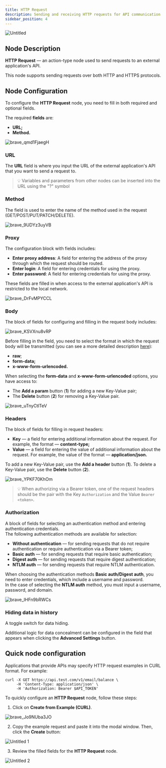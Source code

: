 ```yaml
---
title: HTTP Request
description: Sending and receiving HTTP requests for API communication
sidebar_position: 4
---
```



![Untitled](./http_request/untitled.png)

## **Node Description**

**HTTP Request** — an action-type node used to send requests to an external application's API.  

This node supports sending requests over both HTTP and HTTPS protocols.

## **Node Configuration**

To configure the **HTTP Request** node, you need to fill in both required and optional fields.  

The required **fields** are:

- **URL;**
- **Method.**

![brave_qmd1FjaegH](./http_request/brave_qmd1fjaegh.png)

### **URL**

The **URL** field is where you input the URL of the external application's API that you want to send a request to.  

> 💡 Variables and parameters from other nodes can be inserted into the URL using the "?" symbol

### **Method**

The field is used to enter the name of the method used in the request (GET/POST/PUT/PATCH/DELETE).  

![brave_9UDYz3uyVB](./http_request/brave_9udyz3uyvb.png)

### **Proxy**

The configuration block with fields includes:

- **Enter proxy address**: A field for entering the address of the proxy through which the request should be routed.  
- **Enter login**: A field for entering credentials for using the proxy.  
- **Enter password**: A field for entering credentials for using the proxy.  

These fields are filled in when access to the external application's API is restricted to the local network.  

![brave_DrFvMPYCCL](./http_request/brave_drfvmpyccl.png)

### **Body**

The block of fields for configuring and filling in the request body includes:  

![brave_KSVXnu8vRP](./http_request/brave_ksvxnu8vrp.png)

Before filling in the field, you need to select the format in which the request body will be transmitted (you can see a more detailed description [here](https://developer.mozilla.org/ru/docs/Web/HTTP/Methods/POST)):

- **raw**;  
- **form-data;**  
- **x-www-form-urlencoded.**

When selecting the **form-data** and **x-www-form-urlencoded** options, you have access to:

- The **Add a param** button (**1**) for adding a new Key-Value pair;  
- The **Delete** button (**2**) for removing a Key-Value pair.  

![brave_uTnyCtlTeV](./http_request/brave_utnyctltev.png)

### **Headers**

The block of fields for filling in request headers: 

- **Key** — a field for entering additional information about the request. For example, the format — **content-type;**  
- **Value** — a field for entering the value of additional information about the request. For example, the value of the format — **application/json.**

To add a new Key-Value pair, use the **Add a header** button (**1**). To delete a Key-Value pair, use the **Delete** button (**2**).  

![brave_YPKF70KhOm](./http_request/brave_ypkf70khom.png)

> 💡 When authorizing via a Bearer token, one of the request headers should be the pair with the Key `Authorization` and the Value `Bearer <token>`.

### **Authorization**

A block of fields for selecting an authentication method and entering authentication credentials.  
The following authentication methods are available for selection:

- **Without authentication** — for sending requests that do not require authentication or require authentication via a Bearer token;  
- **Basic auth** — for sending requests that require basic authentication;  
- **Digest auth** — for sending requests that require digest authentication;  
- **NTLM auth** — for sending requests that require NTLM authentication.  

When choosing the authentication methods **Basic auth/Digest auth**, you need to enter credentials, which include a username and password.  
In the case of selecting the **NTLM auth** method, you must input a username, password, and domain.  

![brave_lHFn9bRWCs](./http_request/brave_lhfn9brwcs.png)

### **Hiding data in history**

A toggle switch for data hiding.  

Additional logic for data concealment can be configured in the field that appears when clicking the **Advanced Settings** button.

## **Quick node configuration**

Applications that provide APIs may specify HTTP request examples in CURL format. For example:  
```
curl -X GET https://api.test.com/v1/email/balance \
     -H 'Content-Type: application/json' \
     -H 'Authorization: Bearer $API_TOKEN'
```

To quickly configure an **HTTP Request** node, follow these steps:

1. Click on **Create from Example (CURL)**.

![brave\_Jo9NUba3JO](./http_request/brave_jo9nuba3jo.png)

2. Copy the example request and paste it into the modal window. Then, click the **Create** button:

![Untitled 1](./http_request/untitled_1.png)

3. Review the filled fields for the **HTTP Request** node.

![Untitled 2](./http_request/untitled_2.png)


